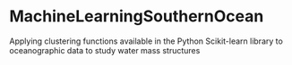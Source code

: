 # MachineLearningSouthernOcean
Applying clustering functions available in the Python Scikit-learn library to oceanographic data to study water mass structures
